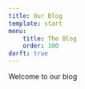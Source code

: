 ```yaml
---
title: Our Blog
template: start
menu:
    title: The Blog
    order: 100
darft: true
---
```


Welcome to our blog
